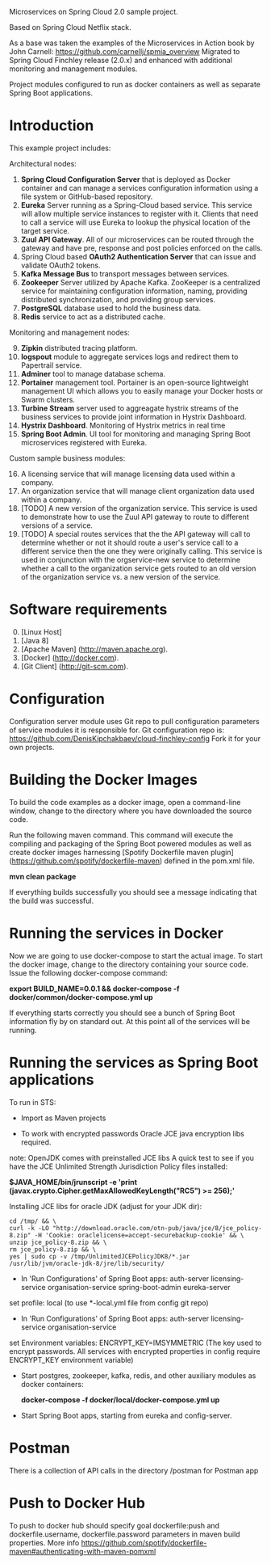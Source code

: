 Microservices on Spring Cloud 2.0 sample project.

Based on Spring Cloud Netflix stack.

As a base was taken the examples of the Microservices in Action book by John Carnell: 
https://github.com/carnellj/spmia_overview
Migrated to Spring Cloud Finchley release (2.0.x) and enhanced with additional monitoring and management modules.

Project modules configured to run as docker containers as well as separate Spring Boot applications.

# Introduction
This example project includes:

Architectural nodes:

1.  **Spring Cloud Configuration Server** that is deployed as Docker container and can manage a services configuration information using a file system or GitHub-based repository.
2.  **Eureka** Server running as a Spring-Cloud based service.  This service will allow multiple service instances to register with it.  Clients that need to call a service will use Eureka to lookup the physical location of the target service.
3.  **Zuul API Gateway**.  All of our microservices can be routed through the gateway and have pre, response and post policies enforced on the calls.
4.  Spring Cloud based **OAuth2 Authentication Server** that can issue and validate OAuth2 tokens.
5.  **Kafka Message Bus** to transport messages between services.
6.  **Zookeeper** Server utilized by Apache Kafka. ZooKeeper is a centralized service for maintaining configuration information, naming, providing distributed synchronization, and providing group services.
7.  **PostgreSQL** database used to hold the business data.
8.  **Redis** service to act as a distributed cache.


Monitoring and management nodes:

9.  **Zipkin** distributed tracing platform.
10. **logspout** module to aggregate services logs and redirect them to Papertrail service.
11. **Adminer** tool to manage database schema.
12. **Portainer** management tool. Portainer is an open-source lightweight management UI which allows you to easily manage your Docker hosts or Swarm clusters.
13. **Turbine Stream** server used to aggreagate hystrix streams of the business services to provide joint information in Hystrix Dashboard.
14. **Hystrix Dashboard**. Monitoring of Hystrix metrics in real time
15. **Spring Boot Admin**. UI tool for monitoring and managing Spring Boot microservices registered with Eureka.


Custom sample business modules:

16.  A licensing service that will manage licensing data used within a company.
17.  An organization service that will manage client organization data used within a company.
18.  [TODO] A new version of the organization service.  This service is used to demonstrate how to use the Zuul API gateway to route to different versions of a service.
19.  [TODO] A special routes services that the the API gateway will call to determine whether or not it should route a user's service call to a different service then the one they were originally calling.  This service is used in conjunction with the orgservice-new service to determine whether a call to the organization service gets routed to an old version of the organization service vs. a new version of the service.


# Software requirements
0.  [Linux Host]
1.  [Java 8]
2.	[Apache Maven] (http://maven.apache.org).
3.	[Docker] (http://docker.com).
4.	[Git Client] (http://git-scm.com).

# Configuration
Configuration server module uses Git repo to pull configuration parameters of service modules it is responsible for. Git configuration repo is: 
https://github.com/DenisKipchakbaev/cloud-finchley-config
Fork it for your own projects.

# Building the Docker Images
To build the code examples as a docker image, open a command-line window, change to the directory where you have downloaded the source code.

Run the following maven command.  This command will execute the compiling and packaging of the Spring Boot powered modules as well as create docker images harnessing [Spotify Dockerfile maven plugin] (https://github.com/spotify/dockerfile-maven) defined in the pom.xml file.  
   
   **mvn clean package**

If everything builds successfully you should see a message indicating that the build was successful.

# Running the services in Docker

Now we are going to use docker-compose to start the actual image.  To start the docker image,
change to the directory containing  your source code. 
Issue the following docker-compose command:

   **export BUILD_NAME=0.0.1 && docker-compose -f docker/common/docker-compose.yml up**

If everything starts correctly you should see a bunch of Spring Boot information fly by on standard out.  At this point all of the services will be running.

# Running the services as Spring Boot applications

To run in STS:
- Import as Maven projects

- To work with encrypted passwords Oracle JCE java encryption libs required.


note: OpenJDK comes with preinstalled JCE libs
A quick test to see if you have the JCE Unlimited Strength Jurisdiction Policy files installed: 

  **$JAVA_HOME/bin/jrunscript -e 'print (javax.crypto.Cipher.getMaxAllowedKeyLength("RC5") >= 256);'**

Installing JCE libs for oracle JDK (adjust for your JDK dir):

    cd /tmp/ && \
    curl -k -LO "http://download.oracle.com/otn-pub/java/jce/8/jce_policy-8.zip" -H 'Cookie: oraclelicense=accept-securebackup-cookie' && \
    unzip jce_policy-8.zip && \
    rm jce_policy-8.zip && \
    yes | sudo cp -v /tmp/UnlimitedJCEPolicyJDK8/*.jar /usr/lib/jvm/oracle-jdk-8/jre/lib/security/


- In 'Run Configurations' of Spring Boot apps: 
	auth-server 
	licensing-service
	organisation-service
	spring-boot-admin
	eureka-server

set profile: local (to use *-local.yml file from config git repo)

- In 'Run Configurations' of Spring Boot apps: 
	auth-server 
	licensing-service
	organisation-service
	
set Environment variables:
ENCRYPT_KEY=IMSYMMETRIC
(The key used to encrypt passwords. All services with encrypted properties in config require ENCRYPT_KEY environment variable)


- Start postgres, zookeeper, kafka, redis, and other auxiliary modules as docker containers:

   **docker-compose -f docker/local/docker-compose.yml up**
   
- Start Spring Boot apps, starting from eureka and config-server.

# Postman

There is a collection of API calls in the directory /postman for Postman app

# Push to Docker Hub

To push to docker hub should specify goal dockerfile:push and dockerfile.username, dockerfile.password parameters in maven build properties. More info https://github.com/spotify/dockerfile-maven#authenticating-with-maven-pomxml
